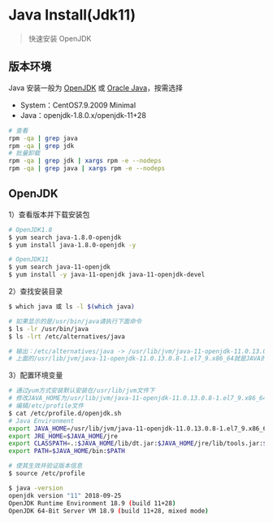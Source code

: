 # Java Install(Jdk11)

> 快速安装 OpenJDK

## 版本环境

Java 安装一般为 [OpenJDK](https://jdk.java.net/8/) 或 [Oracle Java](https://www.oracle.com/java/technologies/downloads/)，按需选择

- System：CentOS7.9.2009 Minimal
- Java：openjdk-1.8.0.x/openjdk-11+28

```bash
# 查看
rpm -qa | grep java
rpm -qa | grep jdk
# 批量卸载
rpm -qa | grep jdk | xargs rpm -e --nodeps
rpm -qa | grep java | xargs rpm -e --nodeps
```

## OpenJDK

1）查看版本并下载安装包

```bash
# OpenJDK1.8
$ yum search java-1.8.0-openjdk
$ yum install java-1.8.0-openjdk -y

# OpenJDK11
$ yum search java-11-openjdk
$ yum install -y java-11-openjdk java-11-openjdk-devel
```

2）查找安装目录

```bash
$ which java 或 ls -l $(which java)

# 如果显示的是/usr/bin/java请执行下面命令
$ ls -lr /usr/bin/java
$ ls -lrt /etc/alternatives/java

# 输出：/etc/alternatives/java -> /usr/lib/jvm/java-11-openjdk-11.0.13.0.8-1.el7_9.x86_64/bin/java
# 上面的/usr/lib/jvm/java-11-openjdk-11.0.13.0.8-1.el7_9.x86_64就是JAVA的安装路径
```

3）配置环境变量

```bash
# 通过yum方式安装默认安装在/usr/lib/jvm文件下
# 修改JAVA_HOME为/usr/lib/jvm/java-11-openjdk-11.0.13.0.8-1.el7_9.x86_64
# 编辑/etc/profile文件
$ cat /etc/profile.d/openjdk.sh
# Java Environment
export JAVA_HOME=/usr/lib/jvm/java-11-openjdk-11.0.13.0.8-1.el7_9.x86_64
export JRE_HOME=$JAVA_HOME/jre
export CLASSPATH=.:$JAVA_HOME/lib/dt.jar:$JAVA_HOME/jre/lib/tools.jar:$JRE_HOME/lib:$CLASSPATH
export PATH=$JAVA_HOME/bin:$PATH

# 使其生效并验证版本信息
$ source /etc/profile

$ java -version
openjdk version "11" 2018-09-25
OpenJDK Runtime Environment 18.9 (build 11+28)
OpenJDK 64-Bit Server VM 18.9 (build 11+28, mixed mode)
```
